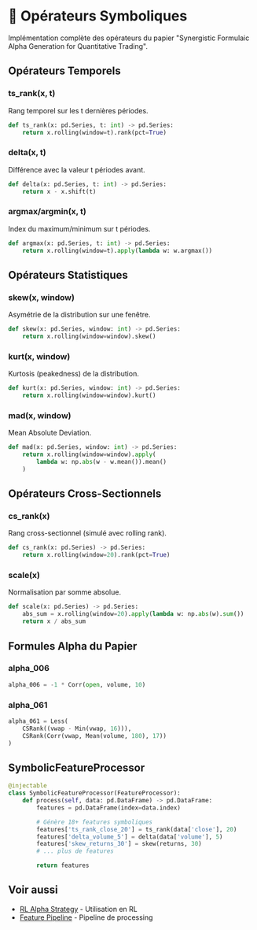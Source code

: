 # 🔣 Opérateurs Symboliques

Implémentation complète des opérateurs du papier "Synergistic Formulaic Alpha Generation for Quantitative Trading".

## Opérateurs Temporels

### ts_rank(x, t)
Rang temporel sur les t dernières périodes.
```python
def ts_rank(x: pd.Series, t: int) -> pd.Series:
    return x.rolling(window=t).rank(pct=True)
```

### delta(x, t)
Différence avec la valeur t périodes avant.
```python
def delta(x: pd.Series, t: int) -> pd.Series:
    return x - x.shift(t)
```

### argmax/argmin(x, t)
Index du maximum/minimum sur t périodes.
```python
def argmax(x: pd.Series, t: int) -> pd.Series:
    return x.rolling(window=t).apply(lambda w: w.argmax())
```

## Opérateurs Statistiques

### skew(x, window)
Asymétrie de la distribution sur une fenêtre.
```python
def skew(x: pd.Series, window: int) -> pd.Series:
    return x.rolling(window=window).skew()
```

### kurt(x, window)
Kurtosis (peakedness) de la distribution.
```python
def kurt(x: pd.Series, window: int) -> pd.Series:
    return x.rolling(window=window).kurt()
```

### mad(x, window)
Mean Absolute Deviation.
```python
def mad(x: pd.Series, window: int) -> pd.Series:
    return x.rolling(window=window).apply(
        lambda w: np.abs(w - w.mean()).mean()
    )
```

## Opérateurs Cross-Sectionnels

### cs_rank(x)
Rang cross-sectionnel (simulé avec rolling rank).
```python
def cs_rank(x: pd.Series) -> pd.Series:
    return x.rolling(window=20).rank(pct=True)
```

### scale(x)
Normalisation par somme absolue.
```python
def scale(x: pd.Series) -> pd.Series:
    abs_sum = x.rolling(window=20).apply(lambda w: np.abs(w).sum())
    return x / abs_sum
```

## Formules Alpha du Papier

### alpha_006
```python
alpha_006 = -1 * Corr(open, volume, 10)
```

### alpha_061
```python
alpha_061 = Less(
    CSRank((vwap - Min(vwap, 16))),
    CSRank(Corr(vwap, Mean(volume, 180), 17))
)
```

## SymbolicFeatureProcessor

```python
@injectable
class SymbolicFeatureProcessor(FeatureProcessor):
    def process(self, data: pd.DataFrame) -> pd.DataFrame:
        features = pd.DataFrame(index=data.index)

        # Génère 18+ features symboliques
        features['ts_rank_close_20'] = ts_rank(data['close'], 20)
        features['delta_volume_5'] = delta(data['volume'], 5)
        features['skew_returns_30'] = skew(returns, 30)
        # ... plus de features

        return features
```

## Voir aussi

- [RL Alpha Strategy](../strategies/rl-alpha.md) - Utilisation en RL
- [Feature Pipeline](pipeline.md) - Pipeline de processing